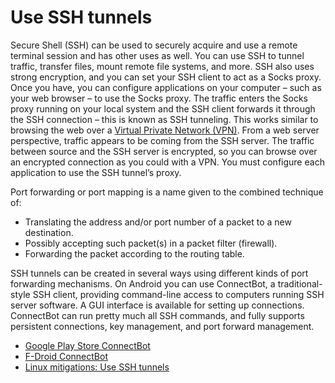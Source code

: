 # Use SSH tunnels

Secure Shell (SSH) can be used to securely acquire and use a remote terminal session and has other uses as well. 
You can use SSH to tunnel traffic, transfer files, mount remote file systems, and more. SSH also uses strong encryption, 
and you can set your SSH client to act as a Socks proxy. Once you have, you can configure applications on your 
computer – such as your web browser – to use the Socks proxy. The traffic enters the Socks proxy running on your local 
system and the SSH client forwards it through the SSH connection – this is known as SSH tunneling. This works 
similar to browsing the web over a [Virtual Private Network (VPN)](vpn.md). From a web server perspective, 
traffic appears to be coming from the SSH server. The traffic between source and the SSH server is encrypted, so you 
can browse over an encrypted connection as you could with a VPN. You must configure each application to use the SSH 
tunnel’s proxy.

Port forwarding or port mapping is a name given to the combined technique of:

  * Translating the address and/or port number of a packet to a new destination.
  * Possibly accepting such packet(s) in a packet filter (firewall).
  * Forwarding the packet according to the routing table.

SSH tunnels can be created in several ways using different kinds of port forwarding mechanisms. 
On Android you can use ConnectBot, a traditional-style SSH client, providing command-line access to computers 
running SSH server software. A GUI interface is available for setting up connections. ConnectBot can run pretty much 
all SSH commands, and fully supports persistent connections, key management, and port forward management.

* [Google Play Store ConnectBot](https://play.google.com/store/apps/details?id=org.connectbot)
* [F-Droid ConnectBot](https://f-droid.org/en/packages/org.connectbot/)
* [Linux mitigations: Use SSH tunnels](linux-pc-mitigations:docs/services/ssh)